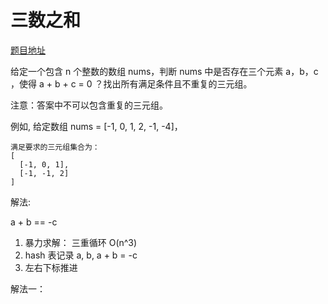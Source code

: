 
# 三数之和

[题目地址](https://leetcode-cn.com/problems/3sum/)

给定一个包含 n 个整数的数组 nums，判断 nums 中是否存在三个元素 a，b，c ，使得 a + b + c = 0 ？找出所有满足条件且不重复的三元组。

注意：答案中不可以包含重复的三元组。

例如, 给定数组 nums = [-1, 0, 1, 2, -1, -4]，

```
满足要求的三元组集合为：
[
  [-1, 0, 1],
  [-1, -1, 2]
]
```

解法:

a + b == -c  
1. 暴力求解： 三重循环 O(n^3)  
2. hash 表记录 a, b, a + b = -c  
3. 左右下标推进

解法一：

```go

```